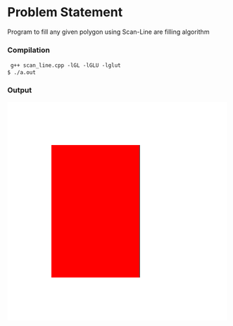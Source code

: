 Problem Statement
=================

Program to fill any given polygon using Scan-Line are filling algorithm


### Compilation

```
 g++ scan_line.cpp -lGL -lGLU -lglut
$ ./a.out

```

### Output

![Screenshot of Output](scan_line.png)

